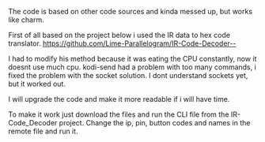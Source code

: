 The code is based on other code sources and kinda messed up, but works like charm.

First of all based on the project below i used the IR data to hex code translator.
https://github.com/Lime-Parallelogram/IR-Code-Decoder--

I had to modify his method because it was eating the CPU constantly, now it doesnt use much cpu.
kodi-send had a problem with too many commands, i fixed the problem with the socket solution.
I dont understand sockets yet, but it worked out.

I will upgrade the code and make it more readable if i will have time.


To make it work just download the files and run the CLI file from the IR-Code_Decoder project. 
Change the ip, pin, button codes and names in the remote file and run it.
